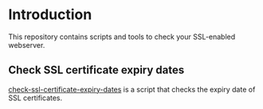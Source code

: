 # Introduction

This repository contains scripts and tools to check your SSL-enabled webserver.


## Check SSL certificate expiry dates

[check-ssl-certificate-expiry-dates](https://github.com/riboseinc/ssl-check-scripts/tree/master/check-ssl-certificate-expiry-dates) is a script that checks the expiry date of SSL certificates.

